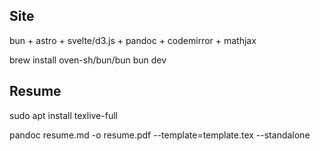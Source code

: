## Site

bun + astro + svelte/d3.js + pandoc + codemirror + mathjax

brew install oven-sh/bun/bun
bun dev

## Resume

sudo apt install texlive-full

pandoc resume.md -o resume.pdf --template=template.tex --standalone